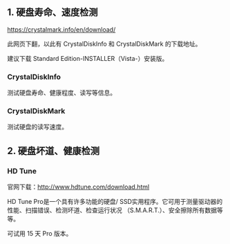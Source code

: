 ## 1. 硬盘寿命、速度检测

https://crystalmark.info/en/download/

此网页下翻，以此有 CrystalDiskInfo 和 CrystalDiskMark 的下载地址。

建议下载 Standard Edition-INSTALLER（Vista-）安装版。

### CrystalDiskInfo

测试硬盘寿命、健康程度、读写等信息。

### CrystalDiskMark

测试硬盘的读写速度。

## 2. 硬盘坏道、健康检测

### HD Tune

官网下载：http://www.hdtune.com/download.html

HD Tune Pro是一个具有许多功能的硬盘/ SSD实用程序。它可用于测量驱动器的性能、扫描错误、检测坏道、检查运行状况 （S.M.A.R.T.）、安全擦除所有数据等等。

可试用 15 天 Pro 版本。 